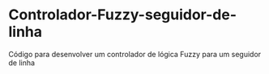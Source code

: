 # Controlador-Fuzzy-seguidor-de-linha
Código para desenvolver um controlador de lógica Fuzzy para um seguidor de linha
